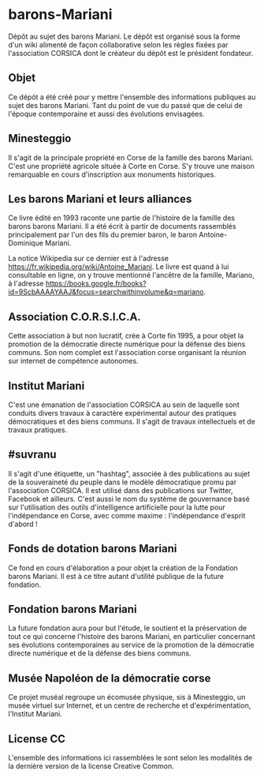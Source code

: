 # barons-Mariani
Dépôt au sujet des barons Mariani. Le dépôt est organisé sous la forme d'un wiki alimenté de façon collaborative selon les règles fixées par l'association CORSICA dont le créateur du dépôt est le président fondateur.

## Objet
Ce dépôt a été créé pour y mettre l'ensemble des informations publiques au sujet des barons Mariani. Tant du point de vue du passé que de celui de l'époque contemporaine et aussi des évolutions envisagées.

## Minesteggio
Il s'agit de la principale propriété en Corse de la famille des barons Mariani. C'est une propriété agricole située à Corte en Corse. S'y trouve une maison remarquable en cours d'inscription aux monuments historiques.

## Les barons Mariani et leurs alliances
Ce livre édité en 1993 raconte une partie de l'histoire de la famille des barons barons Mariani. Il a été écrit à partir de documents rassemblés principalement par l'un des fils du premier baron, le baron Antoine-Dominique Mariani.

La notice Wikipedia sur ce dernier est à l'adresse https://fr.wikipedia.org/wiki/Antoine_Mariani. Le livre est quand à lui consultable en ligne, on y trouve mentionné l'ancêtre de la famille, Mariano, à l'adresse https://books.google.fr/books?id=9ScbAAAAYAAJ&focus=searchwithinvolume&q=mariano.

## Association C.O.R.S.I.C.A.
Cette association à but non lucratif, crée à Corte fin 1995, a pour objet la promotion de la démocratie directe numérique pour la défense des biens communs. Son nom complet est l'association corse organisant la réunion sur internet de compétence autonomes.

## Institut Mariani
C'est une émanation de l'association CORSICA au sein de laquelle sont conduits divers travaux à caractère expérimental autour des pratiques démocratiques et des biens communs. Il s'agit de travaux intellectuels et de travaux pratiques.

## #suvranu
Il s'agit d'une étiquette, un "hashtag", associée à des publications au sujet de la souveraineté du peuple dans le modèle démocratique promu par l'association CORSICA. Il est utilisé dans des publications sur Twitter, Facebook et ailleurs. C'est aussi le nom du système de gouvernance basé sur l'utilisation des outils d'intelligence artificielle pour la lutte pour l'indépendance en Corse, avec comme maxime : l'indépendance d'esprit d'abord !

## Fonds de dotation barons Mariani
Ce fond en cours d'élaboration a pour objet la création de la Fondation barons Mariani. Il est à ce titre autant d'utilité publique de la future fondation.

## Fondation barons Mariani
La future fondation aura pour but l'étude, le soutient et la préservation de tout ce qui concerne l'histoire des barons Mariani, en particulier concernant ses évolutions contemporaines au service de la promotion de la démocratie directe numérique et de la défense des biens communs.

## Musée Napoléon de la démocratie corse
Ce projet muséal regroupe un écomusée physique, sis à Minesteggio, un musée virtuel sur Internet, et un centre de recherche et d'expérimentation, l'Institut Mariani.


## License CC
L'ensemble des informations ici rassemblées le sont selon les modalités de la dernière version de la license Creative Common.

